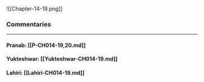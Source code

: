 ![[Chapter-14-19.png]]

### Commentaries

---

#### Pranab: [[P-CH014-19,20.md]]

#### Yukteshwar: [[Yukteshwar-CH014-19.md]]

#### Lahiri: [[Lahiri-CH014-19.md]]
